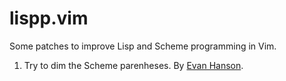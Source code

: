 lispp.vim
=========

Some patches to improve Lisp and Scheme programming in Vim.

1. Try to dim the Scheme parenheses. By [Evan Hanson](http://evanhanson.com/misc/editing-scheme-with-vim/).
